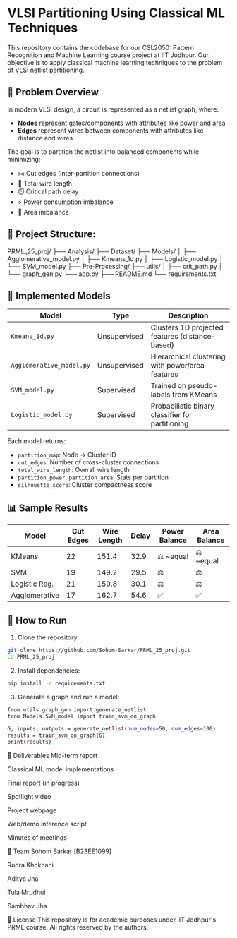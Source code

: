 # VLSI Partitioning Using Classical ML Techniques

This repository contains the codebase for our CSL2050: Pattern Recognition and Machine Learning course project at IIT Jodhpur. Our objective is to apply classical machine learning techniques to the problem of VLSI netlist partitioning.

## 🧠 Problem Overview

In modern VLSI design, a circuit is represented as a netlist graph, where:

- **Nodes** represent gates/components with attributes like power and area
- **Edges** represent wires between components with attributes like distance and wires

The goal is to partition the netlist into balanced components while minimizing:

- ✂️ Cut edges (inter-partition connections)
- 🔌 Total wire length
- ⏱️ Critical path delay
- ⚡ Power consumption imbalance
- 📐 Area imbalance

## 📁 Project Structure:
PRML_25_proj/
├── Analysis/
├── Dataset/
├── Models/
│ ├── Agglomerative_model.py
│ ├── Kmeans_1d.py
│ ├── Logistic_model.py
│ └── SVM_model.py
├── Pre-Processing/
├── utils/
│ ├── crit_path.py
│ └── graph_gen.py
├── app.py
├── README.md
└── requirements.txt


## 🧪 Implemented Models

| Model                     | Type          | Description |
|---------------------------|---------------|-------------|
| `Kmeans_1d.py`            | Unsupervised  | Clusters 1D projected features (distance-based) |
| `Agglomerative_model.py`  | Unsupervised  | Hierarchical clustering with power/area features |
| `SVM_model.py`            | Supervised    | Trained on pseudo-labels from KMeans |
| `Logistic_model.py`       | Supervised    | Probabilistic binary classifier for partitioning |

Each model returns:

- `partition_map`: Node → Cluster ID
- `cut_edges`: Number of cross-cluster connections
- `total_wire_length`: Overall wire length
- `partition_power`, `partition_area`: Stats per partition
- `silhouette_score`: Cluster compactness score

## 📊 Sample Results

| Model            | Cut Edges | Wire Length | Delay | Power Balance | Area Balance |
|------------------|-----------|-------------|-------|---------------|--------------|
| KMeans           | 22        | 151.4       | 32.9  | ⚖️ ~equal     | ⚖️ ~equal    |
| SVM              | 19        | 149.2       | 29.5  | ⚖️            | ⚖️           |
| Logistic Reg.    | 21        | 150.8       | 30.1  | ⚖️            | ⚖️           |
| Agglomerative    | 17        | 162.7       | 54.6  | ✅            | ✅           |

## 🚀 How to Run

1. Clone the repository:
```bash
git clone https://github.com/Sohom-Sarkar/PRML_25_proj.git
cd PRML_25_proj
```

2. Install dependencies:
```bash
pip install -r requirements.txt
```

3. Generate a graph and run a model:
```bash
from utils.graph_gen import generate_netlist
from Models.SVM_model import train_svm_on_graph

G, inputs, outputs = generate_netlist(num_nodes=50, num_edges=100)
results = train_svm_on_graph(G)
print(results)
```

📄 Deliverables
Mid-term report

Classical ML model implementations

Final report (in progress)

Spotlight video

Project webpage

Web/demo inference script

Minutes of meetings

👥 Team
Sohom Sarkar [B23EE1099]

Rudra Khokhani

Aditya Jha

Tula Mrudhul

Sambhav Jha

📜 License
This repository is for academic purposes under IIT Jodhpur's PRML course. All rights reserved by the authors.



